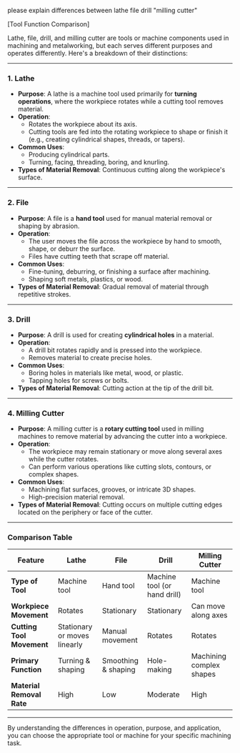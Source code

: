 please explain differences between lathe file drill "milling cutter"

[Tool Function Comparison]

Lathe, file, drill, and milling cutter are tools or machine components used in machining and metalworking, but each serves different purposes and operates differently. Here's a breakdown of their distinctions:

---

### **1. Lathe**
- **Purpose**: A lathe is a machine tool used primarily for **turning operations**, where the workpiece rotates while a cutting tool removes material.
- **Operation**: 
  - Rotates the workpiece about its axis.
  - Cutting tools are fed into the rotating workpiece to shape or finish it (e.g., creating cylindrical shapes, threads, or tapers).
- **Common Uses**: 
  - Producing cylindrical parts.
  - Turning, facing, threading, boring, and knurling.
- **Types of Material Removal**: Continuous cutting along the workpiece's surface.

---

### **2. File**
- **Purpose**: A file is a **hand tool** used for manual material removal or shaping by abrasion.
- **Operation**: 
  - The user moves the file across the workpiece by hand to smooth, shape, or deburr the surface.
  - Files have cutting teeth that scrape off material.
- **Common Uses**: 
  - Fine-tuning, deburring, or finishing a surface after machining.
  - Shaping soft metals, plastics, or wood.
- **Types of Material Removal**: Gradual removal of material through repetitive strokes.

---

### **3. Drill**
- **Purpose**: A drill is used for creating **cylindrical holes** in a material.
- **Operation**: 
  - A drill bit rotates rapidly and is pressed into the workpiece.
  - Removes material to create precise holes.
- **Common Uses**: 
  - Boring holes in materials like metal, wood, or plastic.
  - Tapping holes for screws or bolts.
- **Types of Material Removal**: Cutting action at the tip of the drill bit.

---

### **4. Milling Cutter**
- **Purpose**: A milling cutter is a **rotary cutting tool** used in milling machines to remove material by advancing the cutter into a workpiece.
- **Operation**: 
  - The workpiece may remain stationary or move along several axes while the cutter rotates.
  - Can perform various operations like cutting slots, contours, or complex shapes.
- **Common Uses**: 
  - Machining flat surfaces, grooves, or intricate 3D shapes.
  - High-precision material removal.
- **Types of Material Removal**: Cutting occurs on multiple cutting edges located on the periphery or face of the cutter.

---

### **Comparison Table**

| **Feature**            | **Lathe**                | **File**          | **Drill**                   | **Milling Cutter**          |
|-------------------------|--------------------------|-------------------|-----------------------------|-----------------------------|
| **Type of Tool**        | Machine tool            | Hand tool         | Machine tool (or hand drill)| Machine tool               |
| **Workpiece Movement**  | Rotates                 | Stationary        | Stationary                  | Can move along axes        |
| **Cutting Tool Movement** | Stationary or moves linearly | Manual movement | Rotates                     | Rotates                    |
| **Primary Function**    | Turning & shaping       | Smoothing & shaping | Hole-making                 | Machining complex shapes   |
| **Material Removal Rate** | High                   | Low               | Moderate                    | High                       |

---

By understanding the differences in operation, purpose, and application, you can choose the appropriate tool or machine for your specific machining task.
